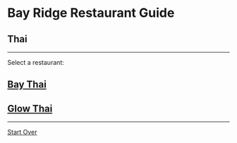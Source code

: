 # Bay Ridge Restaurant Guide
## Thai
---
Select a restaurant:
## [Bay Thai](http://www.brooklynbaythai.com/)
## [Glow Thai](http://glowthai.com/)
---
[Start Over](../home.md)